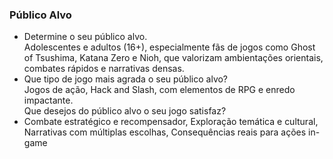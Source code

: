 ### Público Alvo
- Determine o seu público alvo. <br/>
Adolescentes e adultos (16+), especialmente fãs de jogos como Ghost of Tsushima, Katana Zero e Nioh, que valorizam ambientações orientais, combates rápidos e narrativas densas. <br/>
- Que tipo de jogo mais agrada o seu público alvo? <br/>
Jogos de ação, Hack and Slash, com elementos de RPG e enredo impactante. <br/>
Que desejos do público alvo o seu jogo satisfaz? <br/>
- Combate estratégico e recompensador, Exploração temática e cultural, Narrativas com múltiplas escolhas, Consequências reais para ações in-game

